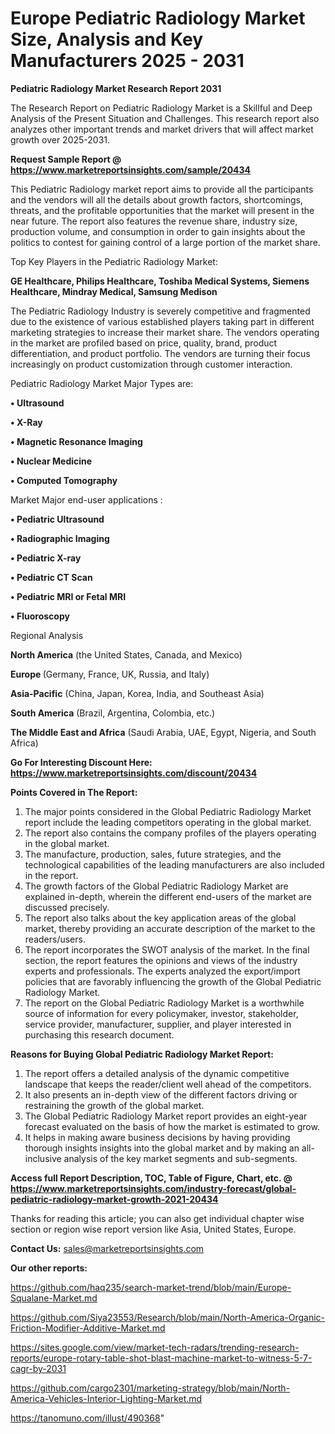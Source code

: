 # Europe Pediatric Radiology Market Size, Analysis and Key Manufacturers 2025 - 2031

<strong>Pediatric Radiology Market Research Report 2031</strong>

The Research Report on Pediatric Radiology Market is a Skillful and Deep Analysis of the Present Situation and Challenges. This research report also analyzes other important trends and market drivers that will affect market growth over 2025-2031.

<strong>Request Sample Report @ <a href=https://www.marketreportsinsights.com/sample/20434>https://www.marketreportsinsights.com/sample/20434</a></strong>

This Pediatric Radiology market report aims to provide all the participants and the vendors will all the details about growth factors, shortcomings, threats, and the profitable opportunities that the market will present in the near future. The report also features the revenue share, industry size, production volume, and consumption in order to gain insights about the politics to contest for gaining control of a large portion of the market share.

Top Key Players in the Pediatric Radiology Market:

<strong>GE Healthcare, Philips Healthcare, Toshiba Medical Systems, Siemens Healthcare, Mindray Medical, Samsung Medison</strong>

The Pediatric Radiology Industry is severely competitive and fragmented due to the existence of various established players taking part in different marketing strategies to increase their market share. The vendors operating in the market are profiled based on price, quality, brand, product differentiation, and product portfolio. The vendors are turning their focus increasingly on product customization through customer interaction.

Pediatric Radiology Market Major Types are:

<strong>• Ultrasound

• X-Ray

• Magnetic Resonance Imaging

• Nuclear Medicine

• Computed Tomography</strong>

Market Major end-user applications :

<strong>• Pediatric Ultrasound

• Radiographic Imaging

• Pediatric X-ray

• Pediatric CT Scan

• Pediatric MRI or Fetal MRI

• Fluoroscopy</strong>

Regional Analysis

</u><strong><b>North America</b></strong> (the United States, Canada, and Mexico)

<strong><b>Europe </b></strong>(Germany, France, UK, Russia, and Italy)

<strong><b>Asia-Pacific</b></strong> (China, Japan, Korea, India, and Southeast Asia)

<strong><b>South America</b></strong> (Brazil, Argentina, Colombia, etc.)

<strong><b>The Middle East and Africa</b></strong> (Saudi Arabia, UAE, Egypt, Nigeria, and South Africa)

<strong>Go For Interesting Discount Here: <a href=https://www.marketreportsinsights.com/discount/20434>https://www.marketreportsinsights.com/discount/20434</a></strong>

<strong>Points Covered in The Report:</strong>
<ol>
  <li>The major points considered in the Global Pediatric Radiology Market report include the leading competitors operating in the global market.</li>
  <li>The report also contains the company profiles of the players operating in the global market.</li>
  <li>The manufacture, production, sales, future strategies, and the technological capabilities of the leading manufacturers are also included in the report.</li>
  <li>The growth factors of the Global Pediatric Radiology Market are explained in-depth, wherein the different end-users of the market are discussed precisely.</li>
  <li>The report also talks about the key application areas of the global market, thereby providing an accurate description of the market to the readers/users.</li>
  <li>The report incorporates the SWOT analysis of the market. In the final section, the report features the opinions and views of the industry experts and professionals. The experts analyzed the export/import policies that are favorably influencing the growth of the Global Pediatric Radiology Market.</li>
  <li>The report on the Global Pediatric Radiology Market is a worthwhile source of information for every policymaker, investor, stakeholder, service provider, manufacturer, supplier, and player interested in purchasing this research document.</li>
</ol>
<strong>Reasons for Buying Global Pediatric Radiology Market Report:</strong>

<ol>
  <li>The report offers a detailed analysis of the dynamic competitive landscape that keeps the reader/client well ahead of the competitors.</li>
  <li>It also presents an in-depth view of the different factors driving or restraining the growth of the global market.</li>
  <li>The Global Pediatric Radiology Market report provides an eight-year forecast evaluated on the basis of how the market is estimated to grow.</li>
  <li>It helps in making aware business decisions by having providing thorough insights insights into the global market and by making an all-inclusive analysis of the key market segments and sub-segments.</li>
</ol>
<strong>Access full Report Description, TOC, Table of Figure, Chart, etc. @ <a href=https://www.marketreportsinsights.com/industry-forecast/global-pediatric-radiology-market-growth-2021-20434>https://www.marketreportsinsights.com/industry-forecast/global-pediatric-radiology-market-growth-2021-20434</a></strong>


Thanks for reading this article; you can also get individual chapter wise section or region wise report version like Asia, United States, Europe.

<strong>Contact Us:</strong>
sales@marketreportsinsights.com

<strong>Our other reports:</strong>

<a href=https://github.com/haq235/search-market-trend/blob/main/Europe-Squalane-Market.md>https://github.com/haq235/search-market-trend/blob/main/Europe-Squalane-Market.md</a>

<a href=https://github.com/Siya23553/Research/blob/main/North-America-Organic-Friction-Modifier-Additive-Market.md>https://github.com/Siya23553/Research/blob/main/North-America-Organic-Friction-Modifier-Additive-Market.md</a>

<a href=https://sites.google.com/view/market-tech-radars/trending-research-reports/europe-rotary-table-shot-blast-machine-market-to-witness-5-7-cagr-by-2031>https://sites.google.com/view/market-tech-radars/trending-research-reports/europe-rotary-table-shot-blast-machine-market-to-witness-5-7-cagr-by-2031</a>

<a href=https://github.com/cargo2301/marketing-strategy/blob/main/North-America-Vehicles-Interior-Lighting-Market.md>https://github.com/cargo2301/marketing-strategy/blob/main/North-America-Vehicles-Interior-Lighting-Market.md</a>

<a href=https://tanomuno.com/illust/490368>https://tanomuno.com/illust/490368</a>"
